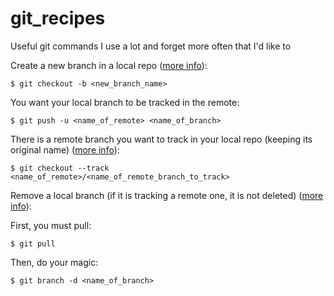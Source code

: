 # git_recipes
Useful git commands I use a lot and forget more often that I'd like to

Create a new branch in a local repo ([more info](https://stackoverflow.com/questions/1519006/how-do-you-create-a-remote-git-branch/27185855#27185855 "Stackoverflow, what else?")):

    $ git checkout -b <new_branch_name>
    
You want your local branch to be tracked in the remote:

    $ git push -u <name_of_remote> <name_of_branch>
    
There is a remote branch you want to track in your local repo (keeping its original name) ([more info](https://stackoverflow.com/questions/9537392/git-fetch-remote-branch "Yes, it's Stackoverflow again. What a big surprise!")):

    $ git checkout --track <name_of_remote>/<name_of_remote_branch_to_track>
    
Remove a local branch (if it is tracking a remote one, it is not deleted) ([more info](https://makandracards.com/makandra/621-git-delete-a-branch-local-or-remote "No, no Stackoverflow this time! Gotcha!")):
   
   First, you must pull:
    
    $ git pull
   
   Then, do your magic:
   
    $ git branch -d <name_of_branch>
 
